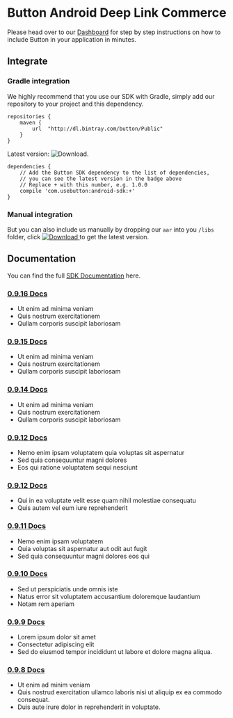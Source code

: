 # Button Android Deep Link Commerce

Please head over to our [Dashboard](https://app.usebutton.com) for step by step instructions on how to include Button in your application in minutes.

## Integrate

### Gradle integration

We highly recommend that you use our SDK with Gradle, simply add our repository to your project and this dependency.

```
repositories {
    maven {
        url  "http://dl.bintray.com/button/Public" 
    }
}
```

Latest version: ![Download](https://api.bintray.com/packages/button/Public/android-sdk/images/download.svg).

```
dependencies {
    // Add the Button SDK dependency to the list of dependencies, 
    // you can see the latest version in the badge above
    // Replace + with this number, e.g. 1.0.0
    compile 'com.usebutton:android-sdk:+'
}
```

### Manual integration

But you can also include us manually by dropping our `aar` into you `/libs` folder, click [ ![Download](https://api.bintray.com/packages/button/Public/android-sdk/images/download.svg) ](https://bintray.com/button/Public/android-sdk/_latestVersion) to get the latest version.


## Documentation

You can find the full [SDK Documentation](http://building.usebutton.com/button-android-public/latest/reference/com/usebutton/sdk/Button.html) here.

### [0.9.16 Docs](http://building.usebutton.com/button-android-public/history/0.9.16/reference/com/usebutton/sdk/Button.html)
* Ut enim ad minima veniam
* Quis nostrum exercitationem 
* Qullam corporis suscipit laboriosam

### [0.9.15 Docs](http://building.usebutton.com/button-android-public/history/0.9.15/reference/com/usebutton/sdk/Button.html)
* Ut enim ad minima veniam
* Quis nostrum exercitationem 
* Qullam corporis suscipit laboriosam

### [0.9.14 Docs](http://building.usebutton.com/button-android-public/history/0.9.14/reference/com/usebutton/sdk/Button.html)
* Ut enim ad minima veniam
* Quis nostrum exercitationem 
* Qullam corporis suscipit laboriosam

### [0.9.12 Docs](http://building.usebutton.com/button-android-public/history/0.9.12/reference/com/usebutton/sdk/Button.html)
* Nemo enim ipsam voluptatem quia voluptas sit aspernatur 
* Sed quia consequuntur magni dolores 
* Eos qui ratione voluptatem sequi nesciunt

### [0.9.12 Docs](http://building.usebutton.com/button-android-public/history/0.9.12/reference/com/usebutton/sdk/Button.html)
* Qui in ea voluptate velit esse quam nihil molestiae consequatu
* Quis autem vel eum iure reprehenderit 

### [0.9.11 Docs](http://building.usebutton.com/button-android-public/history/0.9.11/reference/com/usebutton/sdk/Button.html)
* Nemo enim ipsam voluptatem 
* Quia voluptas sit aspernatur aut odit aut fugit
* Sed quia consequuntur magni dolores eos qui 

### [0.9.10 Docs](http://building.usebutton.com/button-android-public/history/0.9.10/reference/com/usebutton/sdk/Button.html)
* Sed ut perspiciatis unde omnis iste
* Natus error sit voluptatem accusantium doloremque laudantium
* Notam rem aperiam

### [0.9.9 Docs](http://building.usebutton.com/button-android-public/history/0.9.9/reference/com/usebutton/sdk/Button.html)

* Lorem ipsum dolor sit amet
* Consectetur adipiscing elit
* Sed do eiusmod tempor incididunt ut labore et dolore magna aliqua. 


### [0.9.8 Docs](http://building.usebutton.com/button-android-public/history/0.9.8/reference/com/usebutton/sdk/Button.html)
* Ut enim ad minim veniam
* Quis nostrud exercitation ullamco laboris nisi ut aliquip ex ea commodo consequat. 
* Duis aute irure dolor in reprehenderit in voluptate.